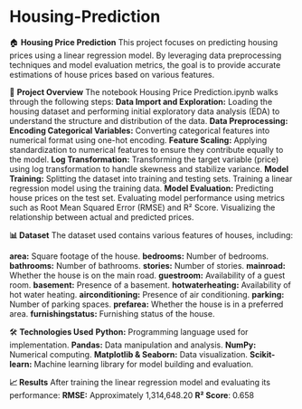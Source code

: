 # Housing-Prediction
🏠 **Housing Price Prediction**
  This project focuses on predicting housing prices using a linear regression model. By leveraging data preprocessing techniques and model evaluation metrics, the goal is to provide accurate estimations of house prices based on various features.

📂 **Project Overview**
  The notebook Housing Price Prediction.ipynb walks through the following steps:
**Data Import and Exploration:** Loading the housing dataset and performing initial exploratory data analysis (EDA) to understand the structure and distribution of the data.
**Data Preprocessing:**
**Encoding Categorical Variables:** Converting categorical features into numerical format using one-hot encoding.
**Feature Scaling:** Applying standardization to numerical features to ensure they contribute equally to the model.
**Log Transformation:** Transforming the target variable (price) using log transformation to handle skewness and stabilize variance.
**Model Training:**
  Splitting the dataset into training and testing sets.
  Training a linear regression model using the training data.
**Model Evaluation:**
      Predicting house prices on the test set.
      Evaluating model performance using metrics such as Root Mean Squared Error (RMSE) and R² Score.
      Visualizing the relationship between actual and predicted prices.

**📊 Dataset**
The dataset used contains various features of houses, including:

**area:** Square footage of the house.
**bedrooms:** Number of bedrooms.
**bathrooms:** Number of bathrooms.
**stories:** Number of stories.
**mainroad:** Whether the house is on the main road.
**guestroom:** Availability of a guest room.
**basement:** Presence of a basement.
**hotwaterheating:** Availability of hot water heating.
**airconditioning:** Presence of air conditioning.
**parking:** Number of parking spaces.
**prefarea:** Whether the house is in a preferred area.
**furnishingstatus:** Furnishing status of the house.

🛠️ **Technologies Used**
**Python:** Programming language used for implementation.
**Pandas:** Data manipulation and analysis.
**NumPy:** Numerical computing.
**Matplotlib & Seaborn:** Data visualization.
**Scikit-learn:** Machine learning library for model building and evaluation.

**📈 Results**
After training the linear regression model and evaluating its performance:
**RMSE:** Approximately 1,314,648.20
**R² Score**: 0.658
